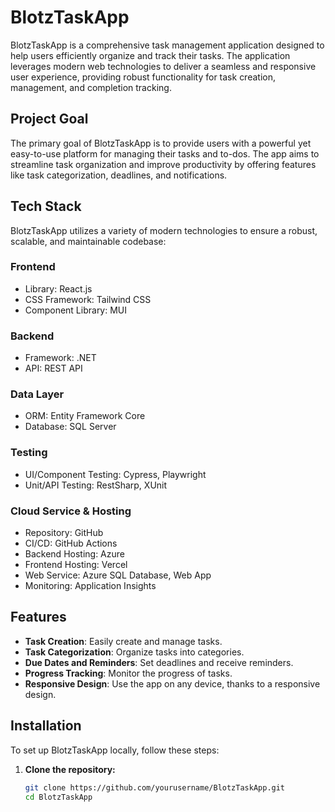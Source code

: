 # BlotzTaskApp

BlotzTaskApp is a comprehensive task management application designed to help users efficiently organize and track their tasks. The application leverages modern web technologies to deliver a seamless and responsive user experience, providing robust functionality for task creation, management, and completion tracking.

## Project Goal

The primary goal of BlotzTaskApp is to provide users with a powerful yet easy-to-use platform for managing their tasks and to-dos. The app aims to streamline task organization and improve productivity by offering features like task categorization, deadlines, and notifications.

## Tech Stack

BlotzTaskApp utilizes a variety of modern technologies to ensure a robust, scalable, and maintainable codebase:

### Frontend
- Library: React.js
- CSS Framework: Tailwind CSS
- Component Library: MUI

### Backend
- Framework: .NET
- API: REST API

### Data Layer
- ORM: Entity Framework Core
- Database: SQL Server

### Testing
- UI/Component Testing: Cypress, Playwright
- Unit/API Testing: RestSharp, XUnit

### Cloud Service & Hosting
- Repository: GitHub
- CI/CD: GitHub Actions
- Backend Hosting: Azure
- Frontend Hosting: Vercel
- Web Service: Azure SQL Database, Web App
- Monitoring: Application Insights

## Features

- **Task Creation**: Easily create and manage tasks.
- **Task Categorization**: Organize tasks into categories.
- **Due Dates and Reminders**: Set deadlines and receive reminders.
- **Progress Tracking**: Monitor the progress of tasks.
- **Responsive Design**: Use the app on any device, thanks to a responsive design.

## Installation

To set up BlotzTaskApp locally, follow these steps:

1. **Clone the repository:**
   ```bash
   git clone https://github.com/yourusername/BlotzTaskApp.git
   cd BlotzTaskApp
